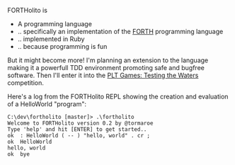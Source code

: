 FORTHolito is

* A programming language
* .. specifically an implementation of the [FORTH](http://en.wikipedia.org/wiki/Forth_%28programming_language%29) programming language
* .. implemented in Ruby
* .. because programming is fun

But it might become more! I'm planning an extension to the language making it a powerfull TDD environment promoting safe and bugfree software. Then I'll enter it into the [PLT Games: Testing the Waters](http://www.pltgames.com/competition/2013/1) competition.

Here's a log from the FORTHolito REPL showing the creation and evaluation of a HelloWorld "program":

    C:\dev\fortholito [master]> .\fortholito
    Welcome to FORTHolito version 0.2 by @tormaroe
    Type 'help' and hit [ENTER] to get started..
    ok  : HelloWorld ( -- ) "hello, world" . cr ;
    ok  HelloWorld
    hello, world
    ok  bye

